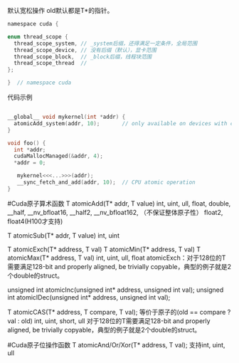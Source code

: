 默认宽松操作
old默认都是T\*的指针。
```c
namespace cuda {

enum thread_scope {
  thread_scope_system, // _system后缀，还得满足一定条件，全局范围
  thread_scope_device, // 没有后缀（默认），显卡范围
  thread_scope_block,  // _block后缀，线程块范围
  thread_scope_thread  // 
};

}  // namespace cuda
```
代码示例
```c

__global__ void mykernel(int *addr) {
  atomicAdd_system(addr, 10);       // only available on devices with compute capability 6.x
}

void foo() {
  int *addr;
  cudaMallocManaged(&addr, 4);
  *addr = 0;

   mykernel<<<...>>>(addr);
   __sync_fetch_and_add(addr, 10);  // CPU atomic operation
}
```
#Cuda原子算术函数
T atomicAdd(T* addr, T value)
int, uint, ull, float, double,
\_\_half, \_\_nv_bfloat16,
\_\_half2,  \_\_nv_bfloat162, （不保证整体原子性）
float2, float4(H100才支持)

T atomicSub(T* addr, T value)
int, uint

T atomicExch(T* address, T val)
T atomicMin(T* address, T val)
T atomicMax(T* address, T val)
int, uint, ull, float
atomicExch：对于128位的T需要满足128-bit and properly aligned, be trivially copyable，典型的例子就是2个double的struct。

unsigned int atomicInc(unsigned int* address,
                       unsigned int val);
unsigned int atomicIDec(unsigned int* address,
                       unsigned int val);

T atomicCAS(T* address, T compare, T val);
等价于原子的(old == compare ? val : old)
int, uint, short, ull
对于128位的T需要满足128-bit and properly aligned, be trivially copyable，典型的例子就是2个double的struct。

#Cuda原子位操作函数
T atomicAnd/Or/Xor(T* address, T val);
支持int, uint, ull